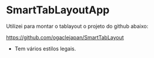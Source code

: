 # SmartTabLayoutApp

Utilizei para montar o tablayout o projeto do github abaixo:

https://github.com/ogaclejapan/SmartTabLayout

- Tem vários estilos legais.
